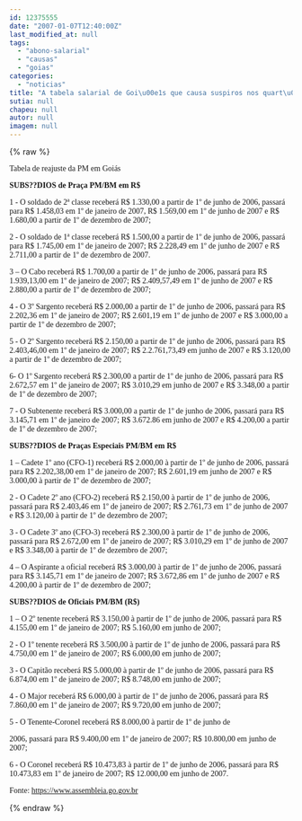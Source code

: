 ```yaml
---
id: 12375555
date: "2007-01-07T12:40:00Z"
last_modified_at: null
tags:
  - "abono-salarial"
  - "causas"
  - "goias"
categories:
  - "noticias"
title: "A tabela salarial de Goi\u00e1s que causa suspiros nos quart\u00e9is"
sutia: null
chapeu: null
autor: null
imagem: null
---
```

{% raw %}
<p><P><FONT face=Verdana>Tabela de reajuste da PM em Goiás</FONT></P></p>
<p><P><FONT face=Verdana><STRONG>SUBS??DIOS de Praça PM/BM em R$</STRONG> </FONT></P></p>
<p><P><FONT face=Verdana>1 - O soldado de 2ª classe receberá R$ 1.330,00 a partir de 1º de junho de 2006, passará para R$ 1.458,03 em 1º de janeiro de 2007, R$ 1.569,00 em 1º de junho de 2007 e R$ 1.680,00 a partir de 1º de dezembro de 2007;</FONT></P></p>
<p><P><FONT face=Verdana>2 - O soldado de 1ª classe receberá R$ 1.500,00 a partir de 1º de junho de 2006, passará para R$ 1.745,00 em 1º de janeiro de 2007; R$ 2.228,49 em 1º de junho de 2007 e R$ 2.711,00 a partir de 1º de dezembro de 2007.</FONT></P></p>
<p><P><FONT face=Verdana>3 – O Cabo receberá R$ 1.700,00 a partir de 1º de junho de 2006, passará para R$ 1.939,13,00 em 1º de janeiro de 2007; R$ 2.409,57,49 em 1º de junho de 2007 e R$ 2.880,00 a partir de 1º de dezembro de 2007;</FONT></P></p>
<p><P><FONT face=Verdana>4 - O 3º Sargento receberá R$ 2.000,00 a partir de 1º de junho de 2006, passará para R$ 2.202,36 em 1º de janeiro de 2007; R$ 2.601,19 em 1º de junho de 2007 e R$ 3.000,00 a partir de 1º de dezembro de 2007;</FONT></P></p>
<p><P><FONT face=Verdana>5 - O 2º Sargento receberá R$ 2.150,00 a partir de 1º de junho de 2006, passará para R$ 2.403,46,00 em 1º de janeiro de 2007; R$ 2.2.761,73,49 em junho de 2007 e R$ 3.120,00 a partir de 1º de dezembro de 2007; </FONT></P></p>
<p><P><FONT face=Verdana>6- O 1º Sargento receberá R$ 2.300,00 a partir de 1º de junho de 2006, passará para R$ 2.672,57 em 1º de janeiro de 2007; R$ 3.010,29 em junho de 2007 e R$ 3.348,00 a partir de 1º de dezembro de 2007;</FONT></P></p>
<p><P><FONT face=Verdana>7 - O Subtenente receberá R$ 3.000,00 a partir de 1º de junho de 2006, passará para R$ 3.145,71 em 1º de janeiro de 2007; R$ 3.672.86 em junho de 2007 e R$ 4.200,00 a partir de 1º de dezembro de 2007;</FONT></P></p>
<p><P><FONT face=Verdana><STRONG>SUBS??DIOS de Praças Especiais PM/BM em R$</STRONG></FONT></P></p>
<p><P><FONT face=Verdana>1 – Cadete 1º ano (CFO-1) receberá R$ 2.000,00 à partir de 1º de junho de 2006, passará para R$ 2.202,38,00 em 1º de janeiro de 2007; R$ 2.601,19 em junho de 2007 e R$ 3.000,00 à partir de 1º de dezembro de 2007;</FONT></P></p>
<p><P><FONT face=Verdana>2 - O Cadete 2º ano (CFO-2) receberá R$ 2.150,00 à partir de 1º de junho de 2006, passará para R$ 2.403,46 em 1º de janeiro de 2007; R$ 2.761,73 em 1º de junho de 2007 e R$ 3.120,00 à partir de 1º de dezembro de 2007;</FONT></P></p>
<p><P><FONT face=Verdana>3 - O Cadete 3º ano (CFO-3) receberá R$ 2.300,00 à partir de 1º de junho de 2006, passará para R$ 2.672,00 em 1º de janeiro de 2007; R$ 3.010,29 em 1º de junho de 2007 e R$ 3.348,00 à partir de 1º de dezembro de 2007;</FONT></P></p>
<p><P><FONT face=Verdana>4 – O Aspirante a oficial receberá R$ 3.000,00 à partir de 1º de junho de 2006, passará para R$ 3.145,71 em 1º de janeiro de 2007; R$ 3.672,86 em 1º de junho de 2007 e R$ 4.200,00 à partir de 1º de dezembro de 2007;</FONT></P></p>
<p><P><FONT face=Verdana><STRONG>SUBS??DIOS de Oficiais PM/BM (R$)</STRONG></FONT></P></p>
<p><P><FONT face=Verdana>1 – O 2º tenente receberá R$ 3.150,00 à partir de 1º de junho de 2006, passará para R$ 4.155,00 em 1º de janeiro de 2007; R$ 5.160,00 em junho de 2007;</FONT></P></p>
<p><P><FONT face=Verdana>2 - O 1º tenente receberá R$ 3.500,00 à partir de 1º de junho de 2006, passará para R$ 4.750,00 em 1º de janeiro de 2007; R$ 6.000,00 em junho de 2007;</FONT></P></p>
<p><P><FONT face=Verdana>3 - O Capitão receberá R$ 5.000,00 à partir de 1º de junho de 2006, passará para R$ 6.874,00 em 1º de janeiro de 2007; R$ 8.748,00 em junho de 2007;</FONT></P></p>
<p><P><FONT face=Verdana>4 - O Major receberá R$ 6.000,00 à partir de 1º de junho de 2006, passará para R$ 7.860,00 em 1º de janeiro de 2007; R$ 9.720,00 em junho de 2007; </FONT></P></p>
<p><P><FONT face=Verdana>5 - O Tenente-Coronel receberá R$ 8.000,00 à partir de 1º de junho de</FONT></P></p>
<p><P><FONT face=Verdana>2006, passará para R$ 9.400,00 em 1º de janeiro de 2007; R$ 10.800,00 em junho de 2007;</FONT></P></p>
<p><P><FONT face=Verdana>6 - O Coronel receberá R$ 10.473,83 à partir de 1º de junho de 2006, passará para R$ 10.473,83 em 1º de janeiro de 2007; R$ 12.000,00 em junho de 2007.</FONT></P></p>
<p><P><FONT face=Verdana>Fonte: </FONT><A href=\"https://www.assembleia.go.gov.br/\"><FONT face=Verdana>https://www.assembleia.go.gov.br</FONT></A></P> </p>
{% endraw %}